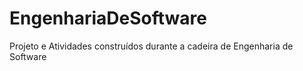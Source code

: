 # EngenhariaDeSoftware
Projeto e Atividades construídos durante a cadeira de Engenharia de Software
